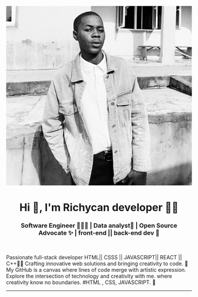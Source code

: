 <img src="WhatsApp Image 2024-01-20 at 4.38.47 AM.jpeg" alt="">

<br/>
<h1 align="center">Hi 👋, I'm Richycan developer 👑👑</h1>
<h3 align="center">Software Engineer 👩🏾‍💻 | Data analyst🎨 | Open Source Advocate ✨ | front-end || back-end dev 🧡 </h3>
<br/>

Passionate full-stack developer HTML|| CSSS || JAVASCRIPT|| REACT || C++🐍🌐 Crafting innovative web solutions and bringing creativity to code. 🎨 My GitHub is a canvas where lines of code merge with artistic expression. Explore the intersection of technology and creativity with me. where creativity know no boundaries. #HTML , CSS, JAVASCRIPT. 🚀

   <p align="left">
    
   </p>

---
